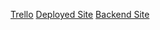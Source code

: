 [Trello](https://trello.com/b/klJuIUaZ/budgeting-app)
[Deployed Site](https://budgeting-app-project.netlify.app/transactions)
[Backend Site](https://budgeting-app-backend-cykx.onrender.com)